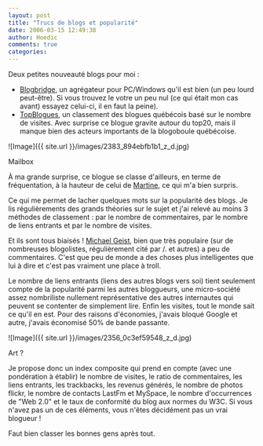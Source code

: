 ```yaml
---
layout: post
title: "Trucs de blogs et popularité"
date: 2006-03-15 12:49:38
author: Hoedic
comments: true
categories: 
---
```



Deux petites nouveauté blogs pour moi :

-  [Blogbridge](http://www.blogbridge.com/), un agrégateur pour PC/Windows qu'il est bien (un peu lourd peut-être). Si vous trouvez le votre un peu nul (ce qui était mon cas avant) essayez celui-ci, il en faut la peine).
-  [TopBlogues](http://www.topblogues.com/), un classement des blogues québécois basé sur le nombre de visites. Avec surprise ce blogue gravite autour du top20, mais il manque bien des acteurs importants de la blogoboule québécoise.

![Image]({{ site.url }}/images/2383_894ebfb1b1_z_d.jpg)
<div class="photoattrib">Mailbox</div>


À ma grande surprise, ce blogue se classe d'ailleurs, en terme de fréquentation, à la hauteur de celui de [Martine](http://www.martinepage.com/blog/), ce qui m'a bien surpris.

Ce qui me permet de lacher quelques mots sur la popularité des blogs. Je lis régulièrements des grands théories sur le sujet et j'ai relevé au moins 3 méthodes de classement : par le nombre de commentaires, par le nombre de liens entrants et par le nombre de visites.

Et ils sont tous biaisés ! [Michael Geist](http://www.michaelgeist.ca/), bien que très populaire (sur de nombreuses blogolistes, régulièrement cité par /. et autres) a peu de commentaires. C'est que peu de monde a des choses plus intelligentes que lui à dire et c'est pas vraiment une place à troll.

Le nombre de liens entrants (liens des autres blogs vers soi) tient seulement compte de la popularité parmi les autres bloggueurs, une micro-société assez nombriliste nullement représentative des autres internautes qui peuvent se contenter de simplement lire. Enfin les visites, tout le monde sait ce qu'il en est. Pour des raisons d'économies, j'avais bloqué Google et autre, j'avais économisé 50% de bande passante.

![Image]({{ site.url }}/images/2356_0c3ef59548_z_d.jpg)
<div class="photoattrib">Art ?</div>


Je propose donc un index composite qui prend en compte (avec une pondération à établir) le nombre de visites, le ratio de commentaires, les liens entrants, les trackbacks, les revenus générés, le nombre de photos flickr, le nombre de contacts LastFm et MySpace, le nombre d'occurrences de "Web 2.0" et le taux de conformité du blog aux normes du W3C. Si vous n'avez pas un de ces éléments, vous n'êtes décidément pas un vrai blogueur !

Faut bien classer les bonnes gens après tout.